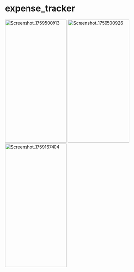 # expense_tracker

<img width="200" height="400" alt="Screenshot_1759500913" src="https://github.com/user-attachments/assets/4259c551-1bcb-402e-97ef-ba4c2a2249e7" />
<img width="200" height="400" alt="Screenshot_1759500926" src="https://github.com/user-attachments/assets/0402fa3e-ad46-4283-9704-a4431dcd6840" />
<img width="200" height="400" alt="Screenshot_1759167404" src="https://github.com/user-attachments/assets/ed685c46-dd22-458f-a4d2-da1cfe2a7a53" />


